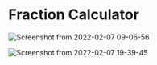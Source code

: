 # Fraction Calculator
  
![Screenshot from 2022-02-07 09-06-56](https://user-images.githubusercontent.com/69078357/152741075-7ad87b62-63d8-4a57-a686-42a4bfbc6a19.png)
  
![Screenshot from 2022-02-07 19-39-45](https://user-images.githubusercontent.com/69078357/152842358-5809335a-b78a-4989-b073-903e3b9b8f1d.png)

